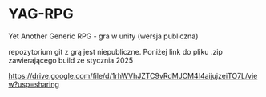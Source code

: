 # YAG-RPG
Yet Another Generic RPG - gra w unity (wersja publiczna)

repozytorium git z grą jest niepubliczne. Poniżej link do pliku .zip zawierającego build ze stycznia 2025

https://drive.google.com/file/d/1rhWVhJZTC9vRdMJCM4I4aijujzeiTO7L/view?usp=sharing
